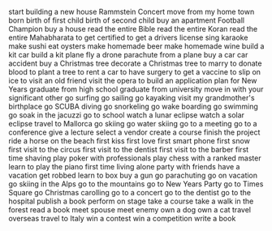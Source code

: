 start building a new house
Rammstein Concert
move from my home town
born
birth of first child
birth of second child
buy an apartment
Football Champion 
buy a house
read the entire Bible
read the entire Koran
read the entire Mahabharata
to get certified
to get a drivers license
sing karaoke
make sushi
eat oysters
make homemade beer
make homemade wine
build a kit car
build a kit plane
fly a drone
parachute from a plane
buy a car
car accident
buy a Christmas tree
decorate a Christmas tree
to marry
to donate blood
to plant a tree
to rent a car
to have surgery
to get a vaccine
to slip on ice
to visit an old friend
visit the opera
to build an application
plan for New Years
graduate from high school
graduate from university
move in with your significant other
go surfing
go sailing
go kayaking
visit my grandmother's birthplace
go SCUBA diving
go snorkeling
go wake boarding
go swimming 
go soak in the jacuzzi
go to school
watch a lunar eclipse
watch a solar eclipse
travel to Mallorca
go skiing
go water skiing
go to a meeting
go to a conference
give a lecture
select a vendor
create a course
finish the project
ride a horse on the beach
first kiss
first love
first smart phone
first snow
first visit to the circus
first visit to the dentist
first visit to the barber
first time shaving
play poker with professionals
play chess with a ranked master
learn to play the piano
first time living alone
party with friends
have a vacation
get robbed
learn to box
buy a gun
go parachuting
go on vacation
go skiing in the Alps
go to the mountains
go to New Years Party
go to Times Square
go Christmas carolling
go to a concert
go to the dentist
go to the hospital
publish a book
perform on stage
take a course
take a walk in the forest
read a book
meet spouse
meet enemy
own a dog
own a cat
travel overseas
travel to Italy
win a contest
win a competition
write a book